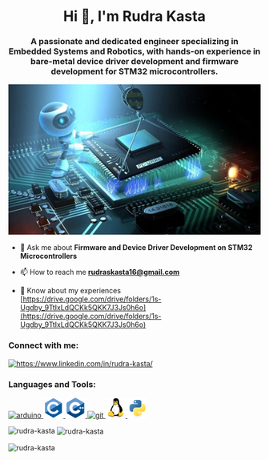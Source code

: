 <h1 align="center">Hi 👋, I'm Rudra Kasta</h1>

<h3 align="center">A passionate and dedicated engineer specializing in Embedded Systems and Robotics, with hands-on experience in bare-metal device driver development and firmware development for STM32 microcontrollers.</h3>

<div align="center">
  <img src="https://github.com/RUDRA-KASTA/RUDRA-KASTA/blob/main/abc.jpg" alt="Description" width="600" height="300">
</div>



- 💬 Ask me about **Firmware and Device Driver Development on STM32 Microcontrollers**

- 📫 How to reach me **rudraskasta16@gmail.com**

- 📄 Know about my experiences [https://drive.google.com/drive/folders/1s-Ugdby_9TtIxLdQCKk5QKK7J3Js0h6o](https://drive.google.com/drive/folders/1s-Ugdby_9TtIxLdQCKk5QKK7J3Js0h6o)

<h3 align="left">Connect with me:</h3>
<p align="left">
<a href="https://linkedin.com/in/https://www.linkedin.com/in/rudra-kasta/" target="blank"><img align="center" src="https://raw.githubusercontent.com/rahuldkjain/github-profile-readme-generator/master/src/images/icons/Social/linked-in-alt.svg" alt="https://www.linkedin.com/in/rudra-kasta/" height="30" width="40" /></a>
</p>

<h3 align="left">Languages and Tools:</h3>
<p align="left"> <a href="https://www.arduino.cc/" target="_blank" rel="noreferrer"> <img src="https://cdn.worldvectorlogo.com/logos/arduino-1.svg" alt="arduino" width="40" height="40"/> </a> <a href="https://www.cprogramming.com/" target="_blank" rel="noreferrer"> <img src="https://raw.githubusercontent.com/devicons/devicon/master/icons/c/c-original.svg" alt="c" width="40" height="40"/> </a> <a href="https://www.w3schools.com/cpp/" target="_blank" rel="noreferrer"> <img src="https://raw.githubusercontent.com/devicons/devicon/master/icons/cplusplus/cplusplus-original.svg" alt="cplusplus" width="40" height="40"/> </a> <a href="https://git-scm.com/" target="_blank" rel="noreferrer"> <img src="https://www.vectorlogo.zone/logos/git-scm/git-scm-icon.svg" alt="git" width="40" height="40"/> </a> <a href="https://www.linux.org/" target="_blank" rel="noreferrer"> <img src="https://raw.githubusercontent.com/devicons/devicon/master/icons/linux/linux-original.svg" alt="linux" width="40" height="40"/> </a> <a href="https://www.python.org" target="_blank" rel="noreferrer"> <img src="https://raw.githubusercontent.com/devicons/devicon/master/icons/python/python-original.svg" alt="python" width="40" height="40"/> </a> </p>

<p><img align="left" src="https://github-readme-stats.vercel.app/api/top-langs?username=rudra-kasta&show_icons=true&locale=en&layout=compact" alt="rudra-kasta" /></p>

<p>&nbsp;<img align="center" src="https://github-readme-stats.vercel.app/api?username=rudra-kasta&show_icons=true&locale=en" alt="rudra-kasta" /></p>

<p><img align="center" src="https://github-readme-streak-stats.herokuapp.com/?user=rudra-kasta&" alt="rudra-kasta" /></p>
